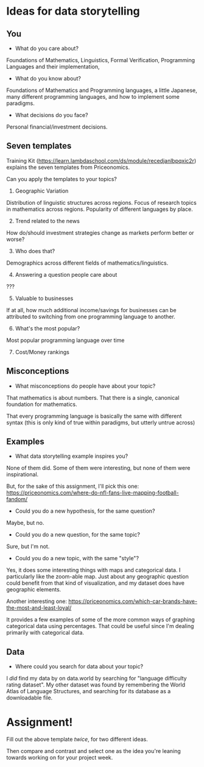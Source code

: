 # Ideas for data storytelling

## You

* What do you care about?

Foundations of Mathematics, Linguistics, Formal Verification, Programming Languages and their implementation, 

* What do you know about?

Foundations of Mathematics and Programming languages, a little Japanese, many different programming languages, and how to implement some paradigms.

* What decisions do you face?

Personal financial/investment decisions.

## Seven templates

Training Kit (https://learn.lambdaschool.com/ds/module/recedjanlbpqxic2r) explains the seven templates from Priceonomics.

Can you apply the templates to your topics? 

1. Geographic Variation

Distribution of linguistic structures across regions.
Focus of research topics in mathematics across regions.
Popularity of different languages by place.

2. Trend related to the news

How do/should investment strategies change as markets perform better or worse?

3. Who does that?

Demographics across different fields of mathematics/linguistics.

4. Answering a question people care about

???

5. Valuable to businesses

If at all, how much additional income/savings for businesses can be attributed to switching from one programming language to another.

6. What's the most popular?

Most popular programming language over time

7. Cost/Money rankings



## Misconceptions

* What misconceptions do people have about your topic?

That mathematics is about numbers. That there is a single, canonical foundation for mathematics.

That every programming language is basically the same with different syntax (this is only kind of true within paradigms, but utterly untrue across)

## Examples

* What data storytelling example inspires you?

None of them did. Some of them were interesting, but none of them were inspirational.

But, for the sake of this assignment, I'll pick this one:
https://priceonomics.com/where-do-nfl-fans-live-mapping-football-fandom/

* Could you do a new hypothesis, for the same question?

Maybe, but no.

* Could you do a new question, for the same topic?

Sure, but I'm not.

* Could you do a new topic, with the same "style"?

Yes, it does some interesting things with maps and categorical data. I particularly like the zoom-able map. Just about any geographic question could benefit from that kind of visualization, and my dataset does have geographic elements.

Another interesting one:
https://priceonomics.com/which-car-brands-have-the-most-and-least-loyal/

It provides a few examples of some of the more common ways of graphing categorical data using percentages. That could be useful since I'm dealing primarily with categorical data.

## Data

* Where could you search for data about your topic?

I *did* find my data by on data.world by searching for "language difficulty rating dataset". My other dataset was found by remembering the World Atlas of Language Structures, and searching for its database as a downloadable file.

# Assignment!

Fill out the above template *twice*, for two different ideas.

Then compare and contrast and select one as the idea you're leaning towards
working on for your project week.
